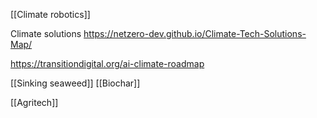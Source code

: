 [[Climate robotics]]

Climate solutions
https://netzero-dev.github.io/Climate-Tech-Solutions-Map/


https://transitiondigital.org/ai-climate-roadmap

[[Sinking seaweed]]
[[Biochar]]

[[Agritech]]